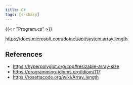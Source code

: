 ```yaml
---
title: C#
tags: [c-sharp]
---
```


{{< r "Program.cs" >}}

<https://docs.microsoft.com/dotnet/api/system.array.length>

## References

- <https://hyperpolyglot.org/cpp#resizable-array-size>
- <https://programming-idioms.org/idiom/117>
- <https://rosettacode.org/wiki/Array_length>
